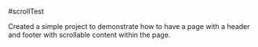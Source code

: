 #scrollTest

Created a simple project to demonstrate how to have a page with a header and footer with scrollable content within the page.
